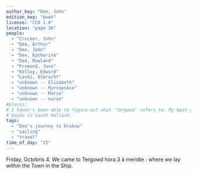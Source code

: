 ```yaml
---
author_key: "Dee, John"
edition_key: "book"
license: "CC0 1.0"
location: "page 36"
people:
  - "Crocker, John"
  - "Dee, Arthur"
  - "Dee, John"
  - "Dee, Katherine"
  - "Dee, Rowland"
  - "Fromond, Jane"
  - "Kelley, Edward"
  - "Laski, Olbracht"
  - "unknown -- Elizabeth"
  - "unknown -- Myrcopskie"
  - "unknown -- Marie"
  - "unknown -- nurse"
#places:
# I haven't been able to figure out what 'Tergowd' refers to. My best guess is
# Gouda in South Holland.
tags:
  - "Dee's journey to Krakow"
  - "sailing"
  - "travel"
time_of_day: "15"
---
```

  Friday, Octobris 4. We came to Tergowd hora 3 à meridie : where we lay within the Town
in the Ship.
